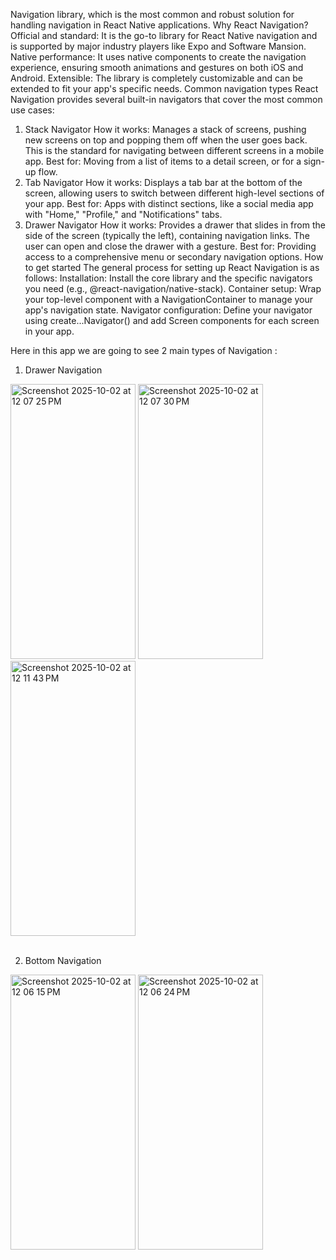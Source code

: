 Navigation library, which is the most common and robust solution for handling navigation in React Native applications. 
Why React Navigation?
Official and standard: It is the go-to library for React Native navigation and is supported by major industry players like Expo and Software Mansion.
Native performance: It uses native components to create the navigation experience, ensuring smooth animations and gestures on both iOS and Android.
Extensible: The library is completely customizable and can be extended to fit your app's specific needs. 
Common navigation types
React Navigation provides several built-in navigators that cover the most common use cases: 
1. Stack Navigator
How it works: Manages a stack of screens, pushing new screens on top and popping them off when the user goes back. This is the standard for navigating between different screens in a mobile app.
Best for: Moving from a list of items to a detail screen, or for a sign-up flow. 
2. Tab Navigator
How it works: Displays a tab bar at the bottom of the screen, allowing users to switch between different high-level sections of your app.
Best for: Apps with distinct sections, like a social media app with "Home," "Profile," and "Notifications" tabs. 
3. Drawer Navigator
How it works: Provides a drawer that slides in from the side of the screen (typically the left), containing navigation links. The user can open and close the drawer with a gesture.
Best for: Providing access to a comprehensive menu or secondary navigation options. 
How to get started
The general process for setting up React Navigation is as follows:
Installation: Install the core library and the specific navigators you need (e.g., @react-navigation/native-stack).
Container setup: Wrap your top-level component with a NavigationContainer to manage your app's navigation state.
Navigator configuration: Define your navigator using create...Navigator() and add Screen components for each screen in your app.

Here in this app we are going to see 2 main types of Navigation :
1) Drawer Navigation
   
<img width="200" height="440" alt="Screenshot 2025-10-02 at 12 07 25 PM" src="https://github.com/user-attachments/assets/3b07bd8f-eec4-41d8-b61f-77e7028bd57e" />
<img width="200" height="440" alt="Screenshot 2025-10-02 at 12 07 30 PM" src="https://github.com/user-attachments/assets/fad7925a-9e28-47a1-a077-562fe03e8cec" />
<img width="200" height="440" alt="Screenshot 2025-10-02 at 12 11 43 PM" src="https://github.com/user-attachments/assets/29c1ca59-0b4d-410d-b4c5-03c55383c33f" />
<br><br>

2) Bottom Navigation
<img width="200" height="440" alt="Screenshot 2025-10-02 at 12 06 15 PM" src="https://github.com/user-attachments/assets/db998d80-835a-4038-bfec-d1444388f45a" />
<img width="200" height="440" alt="Screenshot 2025-10-02 at 12 06 24 PM" src="https://github.com/user-attachments/assets/eb95cb31-de1b-4319-ba00-e5aed7ee6c98" />

